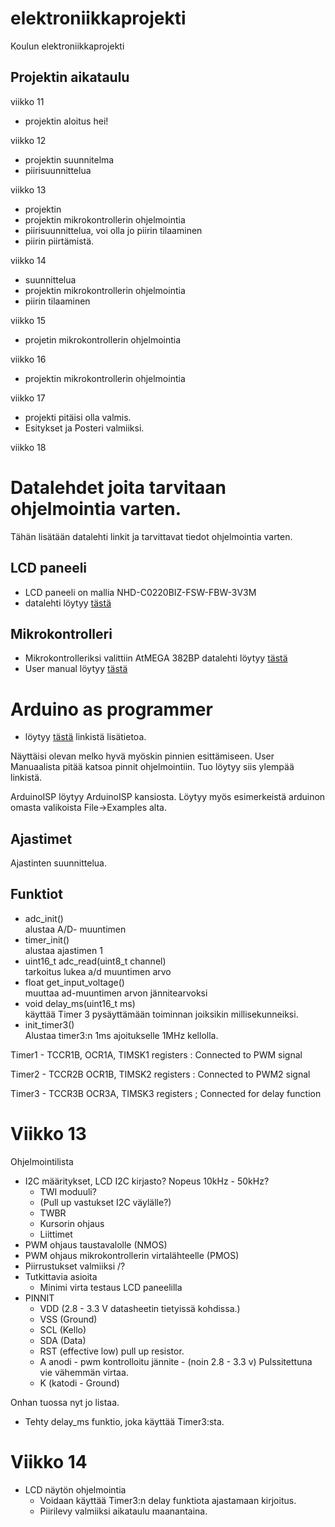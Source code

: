 # elektroniikkaprojekti
Koulun elektroniikkaprojekti

## Projektin aikataulu
viikko 11 
- projektin aloitus hei!

viikko 12 
- projektin suunnitelma
- piirisuunnittelua

viikko 13 
- projektin
- projektin mikrokontrollerin ohjelmointia
- piirisuunnittelua, voi olla jo piirin tilaaminen
- piirin piirtämistä.

viikko 14
- suunnittelua
- projektin mikrokontrollerin ohjelmointia
- piirin tilaaminen

viikko 15
- projetin mikrokontrollerin ohjelmointia

viikko 16
- projektin mikrokontrollerin ohjelmointia

viikko 17
- projekti pitäisi olla valmis.
- Esitykset ja Posteri valmiiksi.

viikko 18 

# Datalehdet joita tarvitaan ohjelmointia varten.

Tähän lisätään datalehti linkit ja tarvittavat tiedot ohjelmointia varten.

## LCD paneeli

- LCD paneeli on mallia NHD-C0220BIZ-FSW-FBW-3V3M
- datalehti löytyy <a href = "https://newhavendisplay.com/content/specs/NHD-C0220BiZ-FSW-FBW-3V3M.pdf">tästä</a>


## Mikrokontrolleri

- Mikrokontrolleriksi valittiin AtMEGA 382BP datalehti löytyy <a href="https://ww1.microchip.com/downloads/en/DeviceDoc/40001907A.pdf">tästä</a>
- User manual löytyy <a href="https://ww1.microchip.com/downloads/en/DeviceDoc/40001906A.pdf">tästä</a>


# Arduino as programmer

- löytyy [tästä](https://app.box.com/s/ol1z8jjnrpy6wly4w61imt7wcbxk3fcg) linkistä lisätietoa.

Näyttäisi olevan melko hyvä myöskin pinnien esittämiseen. User Manuaalista pitää katsoa pinnit ohjelmointiin. Tuo löytyy siis ylempää linkistä. 

ArduinoISP löytyy ArduinoISP kansiosta. Löytyy myös esimerkeistä arduinon omasta valikoista File->Examples alta.


## Ajastimet
Ajastinten suunnittelua.

## Funktiot

- adc_init()<br>alustaa A/D- muuntimen
- timer_init()<br>alustaa ajastimen 1
- uint16_t adc_read(uint8_t channel)<br> tarkoitus lukea a/d muuntimen arvo
- float get_input_voltage()<br>muuttaa ad-muuntimen arvon jännitearvoksi
- void delay_ms(uint16_t ms)<br>käyttää Timer 3 pysäyttämään toiminnan joiksikin millisekunneiksi.
- init_timer3()<br> Alustaa timer3:n 1ms ajoitukselle 1MHz kellolla.

Timer1 - TCCR1B, OCR1A, TIMSK1 registers
: Connected to PWM signal

Timer2 - TCCR2B OCR1B, TIMSK2 registers 
: Connected to PWM2 signal

Timer3 - TCCR3B OCR3A, TIMSK3 registers
; Connected for delay function


# Viikko 13
Ohjelmointilista
- I2C määritykset, LCD I2C kirjasto? Nopeus 10kHz - 50kHz?
    - TWI moduuli?
    - (Pull up vastukset I2C väylälle?)
    - TWBR
    - Kursorin ohjaus
    - Liittimet
- PWM ohjaus taustavalolle (NMOS)
- PWM ohjaus mikrokontrollerin virtalähteelle (PMOS)
- Piirrustukset valmiiksi /?
- Tutkittavia asioita
    - Minimi virta testaus LCD paneelilla
- PINNIT
    - VDD (2.8 - 3.3 V datasheetin tietyissä kohdissa.)
    - VSS (Ground)
    - SCL (Kello)
    - SDA (Data)
    - RST (effective low) pull up resistor.
    - A anodi - pwm kontrolloitu jännite - (noin 2.8 - 3.3 v) Pulssitettuna vie vähemmän virtaa.
    - K (katodi - Ground)

Onhan tuossa nyt jo listaa. 
- Tehty delay_ms funktio, joka käyttää Timer3:sta.

# Viikko 14
 - LCD näytön ohjelmointia
    - Voidaan käyttää Timer3:n delay funktiota ajastamaan kirjoitus.
    - Piirilevy valmiiksi aikataulu maanantaina.